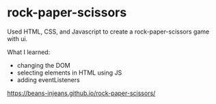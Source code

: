 # rock-paper-scissors

Used HTML, CSS, and Javascript to create a rock-paper-scissors game with ui.

What I learned: 
- changing the DOM
- selecting elements in HTML using JS
- adding eventListeners

https://beans-injeans.github.io/rock-paper-scissors/

